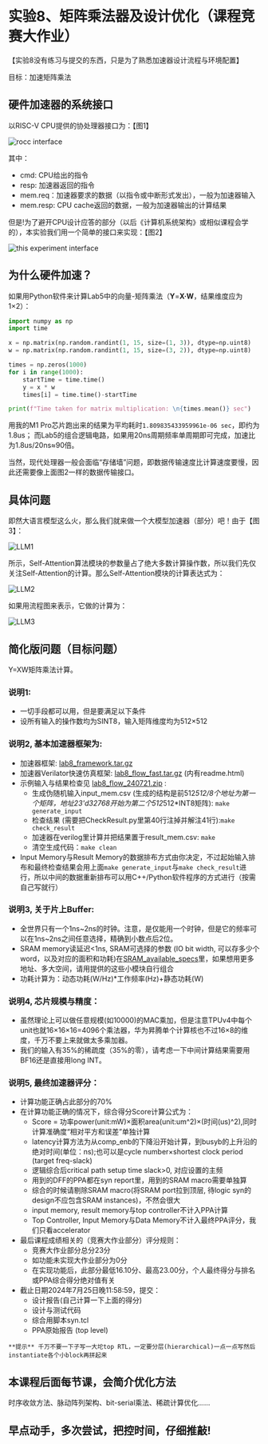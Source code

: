# 实验8、矩阵乘法器及设计优化（课程竞赛大作业）

【实验8没有练习与提交的东西，只是为了熟悉加速器设计流程与环境配置】

目标：加速矩阵乘法

## 硬件加速器的系统接口

以RISC-V CPU提供的协处理器接口为：【图1】

![rocc interface](_static/assets/rocc.png)

其中：
- cmd: CPU给出的指令
- resp: 加速器返回的指令
- mem.req：加速器要求的数据（以指令或中断形式发出），一般为加速器输入
- mem.resp: CPU cache返回的数据，一般为加速器输出的计算结果

但是!为了避开CPU设计应答的部分（以后《计算机系统架构》或相似课程会学的），本实验我们用一个简单的接口来实现：【图2】

![this experiment interface](_static/assets/thisInterface.png)

## 为什么硬件加速？

如果用Python软件来计算Lab5中的向量-矩阵乘法（**Y**=**X·W**，结果维度应为1×2）：
```Python
import numpy as np
import time

x = np.matrix(np.random.randint(1, 15, size=(1, 3)), dtype=np.uint8)
w = np.matrix(np.random.randint(1, 15, size=(3, 2)), dtype=np.uint8)

times = np.zeros(1000)
for i in range(1000):
    startTime = time.time()
    y = x * w
    times[i] = time.time()-startTime

print(f"Time taken for matrix multiplication: \n{times.mean()} sec")

```
用我的M1 Pro芯片跑出来的结果为平均耗时```1.809835433959961e-06 sec```，即约为1.8us；
而Lab5的组合逻辑电路，如果用20ns周期频率单周期即可完成，加速比为1.8us/20ns≈90倍。

当然，现代处理器一般会面临“存储墙”问题，即数据传输速度比计算速度要慢，因此还需要像上面图2一样的数据传输接口。

## 具体问题

即然大语言模型这么火，那么我们就来做一个大模型加速器（部分）吧！由于【图3】：

![LLM1](_static/assets/LLM1.png)

所示，Self-Attention算法模块的参数量占了绝大多数计算操作数，所以我们先仅关注Self-Attention的计算。那么Self-Attention模块的计算表达式为：

![LLM2](_static/assets/LLM2.png)

如果用流程图来表示，它做的计算为：

![LLM3](_static/assets/LLM3.png)

## 简化版问题（目标问题）

Y=XW矩阵乘法计算。

### 说明1:
- 一切手段都可以用，但是要满足以下条件
- 设所有输入的操作数均为SINT8，输入矩阵维度均为512×512

### 说明2, 基本加速器框架为:
- 加速器框架: [lab8_framework.tar.gz](_static/assets/lab8_framework.tar.gz)
- 加速器Verilator快速仿真框架: [lab8_flow_fast.tar.gz](_static/assets/lab8_flow_fast.tar.gz) (内有readme.html)
- 示例输入与结果检查见 [lab8_flow_240721.zip](_static/assets/lab8_flow_240721.zip) :
  - 生成伪随机输入input_mem.csv (生成的结构是前512*512/8个地址为第一个矩阵，地址23'd32768开始为第二个512*512*INT8矩阵): ```make generate_input```
  - 检查结果 (需要把CheckResult.py里第40行注掉并解注41行):```make check_result```
  - 加速器在verilog里计算并把结果置于result_mem.csv: ```make```
  - 清空生成代码：```make clean```
- Input Memory与Result Memory的数据排布方式由你决定，不过起始输入排布和最终检查结果会用上面```make generate_input```与```make check_result```进行，所以中间的数据重新排布可以用C++/Python软件程序的方式进行（按需自己写就行）

### 说明3, 关于片上Buffer:
- 全世界只有一个1ns~2ns的时钟。注意，是仅能用一个时钟，但是它的频率可以在1ns~2ns之间任意选择，精确到小数点后2位。
- SRAM memory读延迟<1ns, SRAM可选择的参数 (IO bit width, 可以存多少个word，以及对应的面积和功耗)在[SRAM_available_specs](_static/assets/SRAM_Specs.xlsx)里，如果想用更多地址、多大空间，请用提供的这些小模块自行组合
- 功耗计算为：动态功耗(W/Hz)*工作频率(Hz)+静态功耗(W)

### 说明4, 芯片规模与精度：
- 虽然理论上可以做任意规模(如10000)的MAC乘加，但是注意TPUv4中每个unit也就16×16×16=4096个乘法器，华为昇腾单个计算核也不过16×8的维度，千万不要上来就做太多乘加器。
- 我们的输入有35%的稀疏度（35%的零），请考虑一下中间计算结果需要用BF16还是直接用long INT。

### 说明5, 最终加速器评分：
- 计算功能正确占此部分的70%
- 在计算功能正确的情况下，综合得分Score计算公式为：
  - Score = 功率power(unit:mW)×面积area(unit:um^2)×(时间(us)^2),同时计算准确度“相对平方和误差”单独计算
  - latency计算方法为从comp_enb的下降沿开始计算，到busyb的上升沿的绝对时间(单位：ns);也可以是cycle number×shortest clock period (target freq-slack)
  - 逻辑综合后critical path setup time slack>0, 对应设置的主频
  - 用到的DFF的PPA都在syn report里，用到的SRAM macro需要单独算
  - 综合的时候请剔除SRAM macro(将SRAM port拉到顶层, 待logic syn的design不应包含SRAM instances)，不然会很大
  - input memory, result memory与top controller不计入PPA计算
  - Top Controller, Input Memory与Data Memory不计入最终PPA评分，我们只看accelerator
- 最后课程成绩相关的（竞赛大作业部分）评分规则：
  - 竞赛大作业部分总分23分
  - 如功能未实现大作业部分为0分
  - 在实现功能后，此部分最低16.10分、最高23.00分，个人最终得分与排名或PPA综合得分绝对值有关
- 截止日期2024年7月25日晚11:58:59，提交：
  - 设计报告(自己计算一下上面的得分)
  - 设计与测试代码
  - 综合用脚本syn.tcl
  - PPA原始报告 (top level)

```{note}
**提示** 千万不要一下子写一大坨top RTL，一定要分层(hierarchical)一点一点写然后instantiate各个小block再拼起来
```


## 本课程后面每节课，会简介优化方法

时序收敛方法、脉动阵列架构、bit-serial乘法、稀疏计算优化……

## 早点动手，多次尝试，把控时间，仔细推敲!